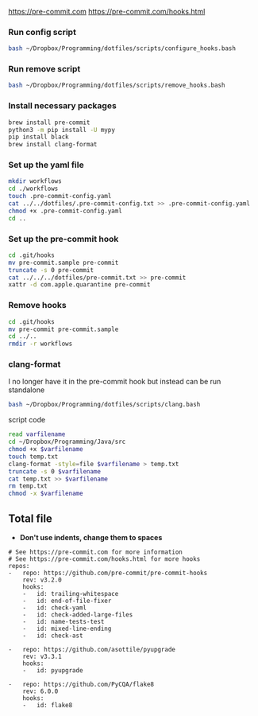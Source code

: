 https://pre-commit.com
https://pre-commit.com/hooks.html

### Run config script
```bash
bash ~/Dropbox/Programming/dotfiles/scripts/configure_hooks.bash
```

### Run remove script
```bash
bash ~/Dropbox/Programming/dotfiles/scripts/remove_hooks.bash
```

### Install necessary packages
```bash
brew install pre-commit
python3 -m pip install -U mypy
pip install black
brew install clang-format
```

### Set up the yaml file
```bash
mkdir workflows
cd ./workflows
touch .pre-commit-config.yaml
cat ../../dotfiles/.pre-commit-config.txt >> .pre-commit-config.yaml
chmod +x .pre-commit-config.yaml
cd ..
```

### Set up the pre-commit hook
```bash
cd .git/hooks
mv pre-commit.sample pre-commit
truncate -s 0 pre-commit
cat ../../../dotfiles/pre-commit.txt >> pre-commit
xattr -d com.apple.quarantine pre-commit
```

### Remove hooks
```bash
cd .git/hooks
mv pre-commit pre-commit.sample
cd ../..
rmdir -r workflows
```

### clang-format
I no longer have it in the pre-commit hook but instead can be run standalone
```bash
bash ~/Dropbox/Programming/dotfiles/scripts/clang.bash
```

script code
```bash
read varfilename
cd ~/Dropbox/Programming/Java/src
chmod +x $varfilename
touch temp.txt
clang-format -style=file $varfilename > temp.txt
truncate -s 0 $varfilename
cat temp.txt >> $varfilename
rm temp.txt
chmod -x $varfilename
```


## Total file
- **Don't use indents, change them to spaces**
```
# See https://pre-commit.com for more information
# See https://pre-commit.com/hooks.html for more hooks
repos:
-   repo: https://github.com/pre-commit/pre-commit-hooks
    rev: v3.2.0
    hooks:
    -   id: trailing-whitespace
    -   id: end-of-file-fixer
    -   id: check-yaml
    -   id: check-added-large-files
    -   id: name-tests-test
    -   id: mixed-line-ending
    -   id: check-ast

-   repo: https://github.com/asottile/pyupgrade
    rev: v3.3.1
    hooks:
    -   id: pyupgrade

-   repo: https://github.com/PyCQA/flake8
    rev: 6.0.0
    hooks:
    -   id: flake8
```
